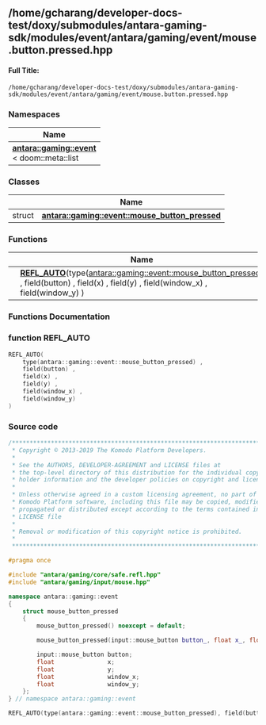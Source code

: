 

## /home/gcharang/developer-docs-test/doxy/submodules/antara-gaming-sdk/modules/event/antara/gaming/event/mouse.button.pressed.hpp

#### Full Title:
```
/home/gcharang/developer-docs-test/doxy/submodules/antara-gaming-sdk/modules/event/antara/gaming/event/mouse.button.pressed.hpp
```







### Namespaces

| Name           |
| -------------- |
| **[antara::gaming::event](Namespaces/namespaceantara_1_1gaming_1_1event.md)** <br>< doom::meta::list  |

### Classes

|                | Name           |
| -------------- | -------------- |
| struct | **[antara::gaming::event::mouse_button_pressed](Classes/structantara_1_1gaming_1_1event_1_1mouse__button__pressed.md)**  |


### Functions

|                | Name           |
| -------------- | -------------- |
|  | **[REFL_AUTO](Files/mouse_8button_8pressed_8hpp.md#function-refl_auto)**(type([antara::gaming::event::mouse_button_pressed](Classes/structantara_1_1gaming_1_1event_1_1mouse__button__pressed.md)) , field(button) , field(x) , field(y) , field(window_x) , field(window_y) )  |








### Functions Documentation

### function REFL_AUTO

```cpp
REFL_AUTO(
    type(antara::gaming::event::mouse_button_pressed) ,
    field(button) ,
    field(x) ,
    field(y) ,
    field(window_x) ,
    field(window_y) 
)
```

































### Source code

```cpp
/******************************************************************************
 * Copyright © 2013-2019 The Komodo Platform Developers.                      *
 *                                                                            *
 * See the AUTHORS, DEVELOPER-AGREEMENT and LICENSE files at                  *
 * the top-level directory of this distribution for the individual copyright  *
 * holder information and the developer policies on copyright and licensing.  *
 *                                                                            *
 * Unless otherwise agreed in a custom licensing agreement, no part of the    *
 * Komodo Platform software, including this file may be copied, modified,     *
 * propagated or distributed except according to the terms contained in the   *
 * LICENSE file                                                               *
 *                                                                            *
 * Removal or modification of this copyright notice is prohibited.            *
 *                                                                            *
 ******************************************************************************/

#pragma once

#include "antara/gaming/core/safe.refl.hpp" 
#include "antara/gaming/input/mouse.hpp"    

namespace antara::gaming::event
{
    struct mouse_button_pressed
    {
        mouse_button_pressed() noexcept = default;

        mouse_button_pressed(input::mouse_button button_, float x_, float y_, float window_x_, float window_y_) noexcept;

        input::mouse_button button;
        float               x;
        float               y;
        float               window_x;
        float               window_y;
    };
} // namespace antara::gaming::event

REFL_AUTO(type(antara::gaming::event::mouse_button_pressed), field(button), field(x), field(y), field(window_x), field(window_y));
```




